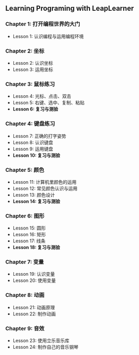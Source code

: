 ## Learning Programing with LeapLearner

### Chapter 1: 打开编程世界的大门

* Lesson 1: 认识编程与运用编程环境

### Chapter 2: 坐标

* Lesson 2: 认识坐标
* Lesson 3: 运用坐标

### Chapter 3: 鼠标练习

* Lesson 4: 光标、点击、双击
* Lesson 5: 右键、选中、复制、粘贴
* **Lesson 6: 复习与测验**

### Chapter 4: 键盘练习

* Lesson 7: 正确的打字姿势
* Lesson 8: 认识键盘
* Lesson 9: 运用键盘
* **Lesson 10: 复习与测验**

### Chapter 5: 颜色

* Lesson 11: 计算机里颜色的运用
* Lesson 12: 常见颜色认识与运用
* Lesson 13: 颜色设计
* **Lesson 14: 复习与测验**

### Chapter 6: 图形

* Lesson 15: 圆形
* Lesson 16: 矩形
* Lesson 17: 线条
* **Lesson 18: 复习与测验**

### Chapter 7: 变量

* Lesson 19: 认识变量
* Lesson 20: 使用变量

### Chapter 8: 动画

* Lesson 21: 动画原理
* Lesson 22: 制作动画

### Chapter 9: 音效

* Lesson 23: 使用立乐音乐库
* Lesson 24: 制作自己的音乐钢琴

